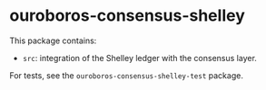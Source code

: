 # ouroboros-consensus-shelley

This package contains:

* `src`: integration of the Shelley ledger with the consensus layer.

For tests, see the `ouroboros-consensus-shelley-test` package.
